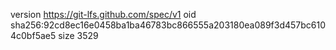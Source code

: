 version https://git-lfs.github.com/spec/v1
oid sha256:92cd8ec16e0458ba1ba46783bc866555a203180ea089f3d457bc6104c0bf5ae5
size 3529
